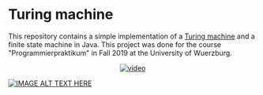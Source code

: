 # Turing machine

This repository contains a simple implementation of a [Turing machine](https://en.wikipedia.org/wiki/Turing_machine) and a finite state machine in Java.
This project was done for the course "Programmierpraktikum" in Fall 2019 at the University of Wuerzburg.

<div align="center">
  <a href="https://www.youtube.com/watch?v=gJQTFhkhwPA"><img src="https://www.youtube.com/watch?v=gJQTFhkhwPA/0.jpg" alt="video"></a>
</div>


[![IMAGE ALT TEXT HERE](https://img.youtube.com/vi/YOUTUBE_VIDEO_ID_HERE/0.jpg)](https://www.youtube.com/watch?v=YOUTUBE_VIDEO_ID_HERE)